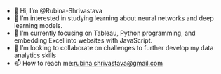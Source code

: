 - 👋 Hi, I’m @Rubina-Shrivastava
- 👀 I’m interested in studying learning about neural networks and deep learning models.
- 🌱 I’m currently focusing on Tableau, Python programming, and embedding Excel into websites with JavaScript.
- 💞️ I’m looking to collaborate on  challenges to further develop my data analytics skills
- 📫 How to reach me:rubina.shrivastava@gmail.com

<!---
Rubina-Shrivastava/Rubina-Shrivastava is a ✨ special ✨ repository because its `README.md` (this file) appears on your GitHub profile.
You can click the Preview link to take a look at your changes.
--->
